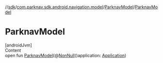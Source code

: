 //[sdk](../../../index.md)/[com.parknav.sdk.android.navigation.model](../index.md)/[ParknavModel](index.md)/[ParknavModel](-parknav-model.md)



# ParknavModel  
[androidJvm]  
Content  
open fun [ParknavModel](-parknav-model.md)(@[NonNull](https://developer.android.com/reference/kotlin/androidx/annotation/NonNull.html)()application: [Application](https://developer.android.com/reference/kotlin/android/app/Application.html))  




